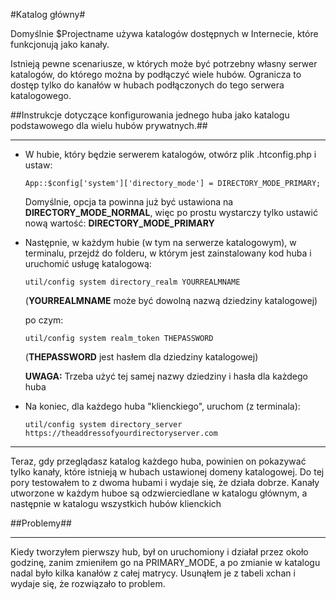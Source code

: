 #Katalog główny#

Domyślnie $Projectname używa katalogów dostępnych w Internecie, które funkcjonują jako kanały.

Istnieją pewne scenariusze, w których może być potrzebny własny serwer katalogów, do którego można by podłączyć wiele hubów. Ogranicza to dostęp tylko do kanałów w hubach podłączonych do tego serwera katalogowego.

##Instrukcje dotyczące konfigurowania jednego huba jako katalogu podstawowego dla wielu hubów prywatnych.##
***


* W hubie, który będzie serwerem katalogów, otwórz plik .htconfig.php i ustaw:

    `App::$config['system']['directory_mode'] = DIRECTORY_MODE_PRIMARY;`


    Domyślnie, opcja ta powinna już być ustawiona na **DIRECTORY_MODE_NORMAL**, więc po prostu wystarczy tylko  ustawić nową wartość: **DIRECTORY_MODE_PRIMARY**

* Następnie, w każdym hubie (w tym na serwerze katalogowym), w terminalu, przejdź do folderu, w którym jest zainstalowany kod huba i uruchomić usługę katalogową:

    `util/config system directory_realm YOURREALMNAME`

    (**YOURREALMNAME** może być dowolną nazwą dziedziny katalogowej)

    po czym:

    `util/config system realm_token THEPASSWORD`
    
    (**THEPASSWORD** jest hasłem dla dziedziny katalogowej)

    **UWAGA:** Trzeba użyć tej samej nazwy dziedziny i hasła dla każdego huba

*   Na koniec, dla każdego huba "klienckiego", uruchom (z terminala):

    `util/config system directory_server https://theaddressofyourdirectoryserver.com`

***
Teraz, gdy przeglądasz katalog każdego huba, powinien on pokazywać tylko kanały, które istnieją w hubach ustawionej domeny katalogowej. Do tej pory testowałem to z dwoma hubami i wydaje się, że działa dobrze.
Kanały utworzone w każdym huboe są odzwierciedlane w katalogu głównym, a następnie w katalogu wszystkich hubów klienckich

##Problemy##
***

Kiedy tworzyłem pierwszy hub, był on uruchomiony i działał przez około godzinę, zanim zmieniłem go na PRIMARY_MODE, a po zmianie w katalogu nadal było kilka kanałów z całej matrycy. Usunąłem je z tabeli xchan i wydaje się, że rozwiązało to problem.
